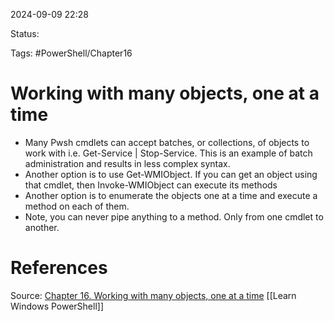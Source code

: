 2024-09-09 22:28

Status:

Tags: #PowerShell/Chapter16 

# Working with many objects, one at a time

- Many Pwsh cmdlets can accept batches, or collections, of objects to work with i.e. Get-Service | Stop-Service. This is an example of batch administration and results in less complex syntax.
- Another option is to use Get-WMIObject. If you can get an object using that cmdlet, then Invoke-WMIObject can execute its methods
- Another option is to enumerate the objects one at a time and execute a method on each of them.
- Note, you can never pipe anything to a method. Only from one cmdlet to another.

# References
Source: [Chapter 16. Working with many objects, one at a time](https://read.amazon.co.uk/?asin=B097814LF4&ref_=kwl_kr_iv_rec_1) 
[[Learn Windows PowerShell]]